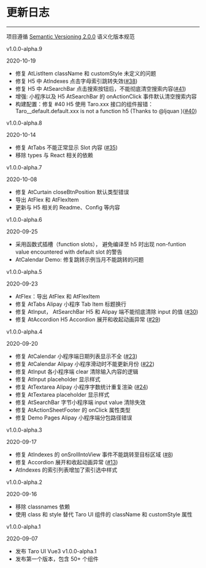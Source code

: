 
# 更新日志

----

项目遵循 [Semantic Versioning 2.0.0](http://semver.org/lang/zh-CN/) 语义化版本规范

<div class="row changelog">
  <div class="at-timeline">
    <!-- v1.0.0-alpha.9 -->
    <div class="at-timeline__item at-timeline__item--last at-timeline__item--custom at-timeline__item--error">
      <div class="at-timeline__tail"></div>
      <div class="at-timeline__dot">
        <i class="at-icon at-icon-tag"></i>
      </div>
      <div class="at-timeline__content">
        <p class="head">v1.0.0-alpha.9</p>
        <p class="time">
          <span>2020-10-19</span>
        </p>
        <ul class="content">
          <li>修复 AtListItem className 和 customStyle 未定义的问题 </li>
          <li>修复 H5 中 AtIndexes 点击字母索引跳转失效(<a href="https://github.com/b2nil/taro-ui-vue3/issues/38">#38</a>)</li>
          <li>修复 H5 中 AtSearchBar 点击搜索按钮后，不能彻底清空搜索内容(<a href="https://github.com/b2nil/taro-ui-vue3/issues/41">#41</a>)</li>
          <li>增强: 小程序以及 H5 AtSearchBar 的 onActionClick 事件默认清空搜索内容</li>
          <li>构建配置：修复 #40 H5 使用 Taro.xxx 接口的组件报错：Taro__default.default.xxx is not a function h5 (Thanks to @ljquan )(<a href="https://github.com/b2nil/taro-ui-vue3/issues/40">#40</a>)</li>
        </ul>
      </div>
    </div>
    <!-- v1.0.0-alpha.8 -->
    <div class="at-timeline__item at-timeline__item--last at-timeline__item--custom at-timeline__item--error">
      <div class="at-timeline__tail"></div>
      <div class="at-timeline__dot">
        <i class="at-icon at-icon-tag"></i>
      </div>
      <div class="at-timeline__content">
        <p class="head">v1.0.0-alpha.8</p>
        <p class="time">
          <span>2020-10-14</span>
        </p>
        <ul class="content">
          <li>修复 AtTabs 不能正常显示 Slot 内容 (<a href="https://github.com/b2nil/taro-ui-vue3/issues/35">#35</a>)</li>
          <li>移除 types 与 React 相关的依赖</li>
        </ul>
      </div>
    </div>
    <!-- v1.0.0-alpha.7 -->
    <div class="at-timeline__item at-timeline__item--last at-timeline__item--custom at-timeline__item--error">
      <div class="at-timeline__tail"></div>
      <div class="at-timeline__dot">
        <i class="at-icon at-icon-tag"></i>
      </div>
      <div class="at-timeline__content">
        <p class="head">v1.0.0-alpha.7</p>
        <p class="time">
          <span>2020-10-08</span>
        </p>
        <ul class="content">
          <li>修复 AtCurtain closeBtnPosition 默认类型错误</li>
          <li>导出 AtFlex 和 AtFlexItem</li>
          <li>更新与 H5 相关的 Readme、Config 等内容</li>
        </ul>
      </div>
    </div>
    <!-- v1.0.0-alpha.6 -->
      <div class="at-timeline__item at-timeline__item--last at-timeline__item--custom at-timeline__item--error">
      <div class="at-timeline__tail"></div>
      <div class="at-timeline__dot">
        <i class="at-icon at-icon-tag"></i>
      </div>
      <div class="at-timeline__content">
        <p class="head">v1.0.0-alpha.6</p>
        <p class="time">
          <span>2020-09-25</span>
        </p>
        <ul class="content">
          <li>采用函数式插槽（function slots）， 避免编译至 h5 时出现 non-funtion value encountered with default slot 的警告</li>
          <li>AtCalendar Demo: 修复跳转示例当月不能跳转的问题</li>
        </ul>
      </div>
    </div>
    <!-- v1.0.0-alpha.5 -->
    <div class="at-timeline__item at-timeline__item--last at-timeline__item--custom at-timeline__item--error">
      <div class="at-timeline__tail"></div>
      <div class="at-timeline__dot">
        <i class="at-icon at-icon-tag"></i>
      </div>
      <div class="at-timeline__content">
        <p class="head">v1.0.0-alpha.5</p>
        <p class="time">
          <span>2020-09-23</span>
        </p>
        <ul class="content">
          <li><span>AtFlex：</span>导出 AtFlex 和 AtFlexItem</li>
          <li>修复 <span>AtTabs </span> Alipay 小程序 Tab Item 标题换行</li>
          <li>修复 <span>AtInput， AtSearchBar</span> H5 和 Alipay 端不能彻底清除 input 的值  (<a href="https://github.com/b2nil/taro-ui-vue3/issues/30">#30</a>)</li>
          <li>修复 <span>AtAccordion</span> H5 Accordion 展开和收起动画异常  (<a href="https://github.com/b2nil/taro-ui-vue3/issues/29">#29</a>)</li>
        </ul>
      </div>
    </div>
    <!-- v1.0.0-alpha.4 -->
    <div class="at-timeline__item at-timeline__item--last at-timeline__item--custom at-timeline__item--error">
      <div class="at-timeline__tail"></div>
      <div class="at-timeline__dot">
        <i class="at-icon at-icon-tag"></i>
      </div>
      <div class="at-timeline__content">
        <p class="head">v1.0.0-alpha.4</p>
        <p class="time">
          <span>2020-09-20</span>
        </p>
        <ul class="content">
          <li>修复 AtCalendar 小程序端日期列表显示不全 (<a href="https://github.com/b2nil/taro-ui-vue3/issues/23">#23</a>)</li>
          <li>修复 AtCalendar Alipay 小程序滑动时不能更新月份 (<a href="https://github.com/b2nil/taro-ui-vue3/issues/22">#22</a>)</li>
          <li>修复 AtInput 各小程序端 clear 清除输入内容的逻辑</li>
          <li>修复 AtInput placeholder 显示样式</li>
          <li>修复 AtTextarea Alipay 小程序字数统计重复渲染 (<a href="https://github.com/b2nil/taro-ui-vue3/issues/24">#24</a>)</li>
          <li>修复 AtTextarea placeholder 显示样式</li>
          <li>修复 AtSearchBar 字节小程序端 input value 清除失效</li>
          <li>修复 AtActionSheetFooter 的 onClick 属性类型</li>
          <li>修复 Demo Pages Alipay 小程序端分包路径错误</li>
        </ul>
      </div>
    </div>
    <!-- v1.0.0-alpha.3 -->
    <div class="at-timeline__item at-timeline__item--last at-timeline__item--custom at-timeline__item--error">
      <div class="at-timeline__tail"></div>
      <div class="at-timeline__dot">
        <i class="at-icon at-icon-tag"></i>
      </div>
      <div class="at-timeline__content">
        <p class="head">v1.0.0-alpha.3</p>
        <p class="time">
          <span>2020-09-17</span>
        </p>
        <ul class="content">
          <li>修复 AtIndexes 的 onSrollIntoView 事件不能跳转至目标区域 (<a href="https://github.com/b2nil/taro-ui-vue3/issues/8">#8</a>)</li>
          <li>修复 Accordion 展开和收起动画异常  (<a href="https://github.com/b2nil/taro-ui-vue3/issues/13">#13</a>)</li>
          <li>AtIndexes 的索引列表增加了索引选中样式</li>
        </ul>
      </div>
    </div>
    <!-- v1.0.0-alpha.2 -->
    <div class="at-timeline__item at-timeline__item--last at-timeline__item--custom at-timeline__item--error">
      <div class="at-timeline__tail"></div>
      <div class="at-timeline__dot">
        <i class="at-icon at-icon-tag"></i>
      </div>
      <div class="at-timeline__content">
        <p class="head">v1.0.0-alpha.2</p>
        <p class="time">
          <span>2020-09-16</span>
        </p>
        <ul class="content">
          <li>移除 <span>classnames</span> 依赖</li>
          <li>使用 <span>class</span> 和 <span>style</span> 替代 Taro UI 组件的 <span>className</span> 和 <span>customStyle</span> 属性</li>
        </ul>
      </div>
    </div>
    <!-- v1.0.0-alpha.1 -->
    <div class="at-timeline__item at-timeline__item--last at-timeline__item--custom at-timeline__item--error">
      <div class="at-timeline__tail"></div>
      <div class="at-timeline__dot">
        <i class="at-icon at-icon-tag"></i>
      </div>
      <div class="at-timeline__content">
        <p class="head">v1.0.0-alpha.1</p>
        <p class="time">
          <span>2020-09-07</span>
        </p>
        <ul class="content">
          <li>发布 <span>Taro UI Vue3</span> v1.0.0-alpha.1</li>
          <li>发布第一个版本，包含 <span>50+</span> 个组件</li>
        </ul>
      </div>
    </div>
  </div>
</div>
